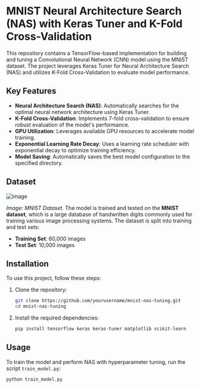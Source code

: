 # MNIST Neural Architecture Search (NAS) with Keras Tuner and K-Fold Cross-Validation

This repository contains a TensorFlow-based implementation for building and tuning a Convolutional Neural Network (CNN) model using the MNIST dataset. The project leverages Keras Tuner for Neural Architecture Search (NAS) and utilizes K-Fold Cross-Validation to evaluate model performance.

## Key Features

- **Neural Architecture Search (NAS)**: Automatically searches for the optimal neural network architecture using Keras Tuner.
- **K-Fold Cross-Validation**: Implements 7-fold cross-validation to ensure robust evaluation of the model's performance.
- **GPU Utilization**: Leverages available GPU resources to accelerate model training.
- **Exponential Learning Rate Decay**: Uses a learning rate scheduler with exponential decay to optimize training efficiency.
- **Model Saving**: Automatically saves the best model configuration to the specified directory.

## Dataset
![image](https://github.com/user-attachments/assets/c93cefb2-0849-4495-acff-fed408f8357f)

*Image: MNIST Dataset.*
The model is trained and tested on the **MNIST dataset**, which is a large database of handwritten digits commonly used for training various image processing systems. The dataset is split into training and test sets:
- **Training Set**: 60,000 images
- **Test Set**: 10,000 images

## Installation

To use this project, follow these steps:

1. Clone the repository:
    ```bash
    git clone https://github.com/yourusername/mnist-nas-tuning.git
    cd mnist-nas-tuning
    ```

2. Install the required dependencies:
    ```bash
    pip install tensorflow keras keras-tuner matplotlib scikit-learn
    ```

## Usage

To train the model and perform NAS with hyperparameter tuning, run the script `train_model.py`:

```bash
python train_model.py
